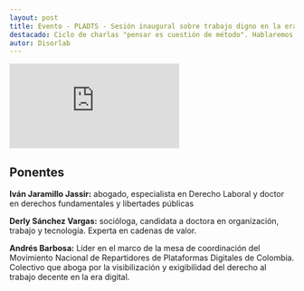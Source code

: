 ```yaml
---
layout: post
title: Evento - PLADTS - Sesión inaugural sobre trabajo digno en la era digital
destacado: Ciclo de charlas "pensar es cuestión de método". Hablaremos con Serhat Tutkal y su análisis de la deshumanización del conflicto turco-kurdo con datos de Twitter.
autor: Disorlab
--- 
```


<div class="video">
    <iframe src="https://www.youtube.com/embed/yiIwoio41wo" frameborder="0" allow="accelerometer; autoplay; clipboard-write; encrypted-media; gyroscope; picture-in-picture" allowfullscreen></iframe>
</div>

## Ponentes

**Iván Jaramillo Jassir:** abogado, especialista en Derecho Laboral y doctor en derechos fundamentales y libertades públicas

**Derly Sánchez Vargas:** socióloga, candidata a doctora en organización, trabajo y tecnología. Experta en cadenas de valor.

**Andrés Barbosa:** Líder en el marco de la mesa de coordinación del Movimiento Nacional de Repartidores de Plataformas Digitales de Colombia. Colectivo que aboga por la visibilización y exigibilidad del derecho al trabajo decente en la era digital.  


